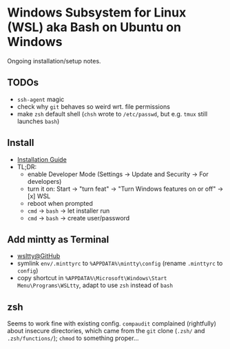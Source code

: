 # Windows Subsystem for Linux (WSL) aka Bash on Ubuntu on Windows

Ongoing installation/setup notes.

## TODOs
* `ssh-agent` magic
* check why `git` behaves so weird wrt. file permissions
* make `zsh` default shell (`chsh` wrote to `/etc/passwd`, but e.g. `tmux` still launches `bash`)

## Install
* [Installation Guide](https://msdn.microsoft.com/en-us/commandline/wsl/install_guide)
* TL;DR:
  * enable Developer Mode (Settings → Update and Security → For developers)
  * turn it on: Start → "turn feat" → "Turn Windows features on or off" → [x] WSL
  * reboot when prompted
  * `cmd` → `bash` → let installer run
  * `cmd` → `bash` → create user/password

## Add mintty as Terminal
* [wsltty@GitHub](https://github.com/mintty/wsltty)
* symlink `env/.minttyrc` to `%APPDATA%\mintty\config` (rename `.minttyrc` to `config`)
* copy shortcut in `%APPDATA%\Microsoft\Windows\Start Menu\Programs\WSLtty`, adapt to use `zsh` instead of `bash`

## zsh
Seems to work fine with existing config. `compaudit` complained (rightfully) about insecure directories,
which came from the `git` clone (`.zsh/` and `.zsh/functions/`); `chmod` to something proper…
